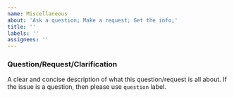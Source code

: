 ```yaml
---
name: Miscellaneous
about: 'Ask a question; Make a request; Get the info;'
title: ''
labels: ''
assignees: ''
---
```


### Question/Request/Clarification

A clear and concise description of what this question/request is all about. If the issue is a question, then please use `question` label.
